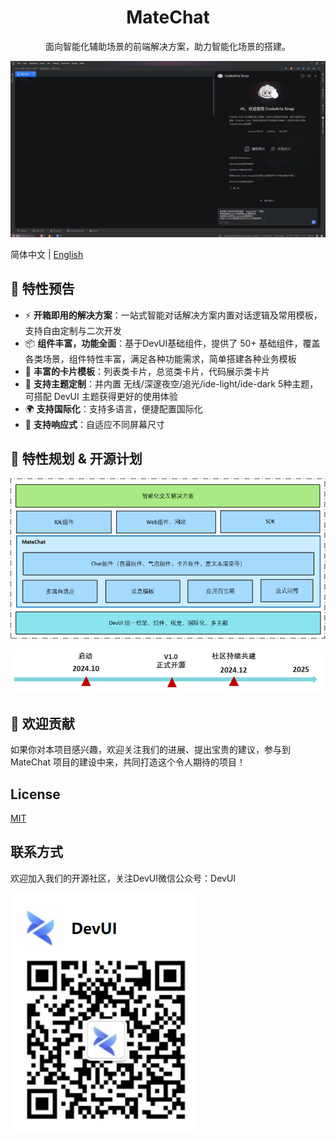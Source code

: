 <h1 align="center">MateChat</h1>
<p align="center">面向智能化辅助场景的前端解决方案，助力智能化场景的搭建。</p>

![example](./src/picture/example.png)

简体中文 | [English](./README_en_US.md)

## 🌈 特性预告
* ⚡ **开箱即用的解决方案**：一站式智能对话解决方案内置对话逻辑及常用模板，支持自由定制与二次开发
* 📦 **组件丰富，功能全面**：基于DevUI基础组件，提供了 50+ 基础组件，覆盖各类场景，组件特性丰富，满足各种功能需求，简单搭建各种业务模板
* 🌟 **丰富的卡片模板**：列表类卡片，总览类卡片，代码展示类卡片
* 🎨 **支持主题定制**：并内置 无线/深邃夜空/追光/ide-light/ide-dark 5种主题，可搭配 DevUI 主题获得更好的使用体验
* 🌍 **支持国际化**：支持多语言，便捷配置国际化
* 📱  **支持响应式**：自适应不同屏幕尺寸


## 📅 特性规划 & 开源计划

![features](./src/picture/feature.png)

![timeline](./src/picture/timeline.png)

## 🤝 欢迎贡献
如果你对本项目感兴趣，欢迎关注我们的进展、提出宝贵的建议，参与到 MateChat 项目的建设中来，共同打造这个令人期待的项目！

## License
[MIT](https://gitcode.com/DevCloudFE/MateChat/blob/main/LICENSE)

## 联系方式
欢迎加入我们的开源社区，关注DevUI微信公众号：DevUI

![DevUI](./src/picture/wechat.png)